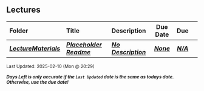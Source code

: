 ## Lectures

| Folder | Title | Description | Due Date | Due |  |
|:------|:------|:------|:-----:|:-----:|-----|
| ***<a href="https://github.com/rugbyprof/3013-Algorithms/tree/master/Lectures/LectureMaterials">LectureMaterials</a>*** | ***<a href="https://github.com/rugbyprof/3013-Algorithms/tree/master/Lectures/LectureMaterials"> Placeholder Readme </a>*** | ***<a href="https://github.com/rugbyprof/3013-Algorithms/tree/master/Lectures/LectureMaterials"> No Description</a>*** | ***<a href="https://github.com/rugbyprof/3013-Algorithms/tree/master/Lectures/LectureMaterials">None</a>*** | ***<a href="https://github.com/rugbyprof/3013-Algorithms/tree/master/Lectures/LectureMaterials">N/A</a>*** |  |

<sup>Last Updated: 2025-02-10 (Mon @ 20:29)</sup> 

<sup>***Days Left is only accurate if the `Last Updated` date is the same as todays date. Otherwise, use the due date!***</sup> 